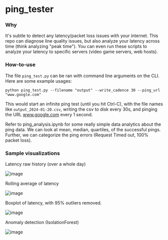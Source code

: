 # ping_tester

### Why

It's subtle to detect any latency/packet loss issues with your internet. This repo can diagnose line quality issues, but also analyze your latency across time (think analyzing "peak time"). You can even run these scripts to analyze your latency to specific servers (video game servers, web hosts).

### How-to-use

The file `ping_test.py` can be ran with command line arguments on the CLI. Here are some example usages:

	python ping_test.py --filename "output" --write_cadence 30 --ping_url "www.google.com"

This would start an infinite ping test (until you hit Ctrl-C), with the file names like `output_2024-01-20.csv`, writing the csv to disk every 30s, and pinging the URL www.google.com every 1 second.

Refer to ping\_analysis.ipynb for some really simple data analytics about the ping data. We can look at mean, median, quartiles, of the successful pings. Further, we can categorize the ping errors (Request Timed out, 100% packet loss).

### Sample visualizations

Latency raw history (over a whole day)

![image](https://github.com/Chudbrochil/ping_tester/assets/16054782/e8e7bfe6-ddbc-4c01-bea5-6335e6a4b4ea)

Rolling average of latency

![image](https://github.com/Chudbrochil/ping_tester/assets/16054782/8fb9a3ef-a006-41d1-a0a8-4354091d08f7)

Boxplot of latency, with 95% outliers removed.

![image](https://github.com/Chudbrochil/ping_tester/assets/16054782/0871f768-ab17-44c5-84db-543646ca1b80)

Anomaly detection (IsolationForest)

![image](https://github.com/Chudbrochil/ping_tester/assets/16054782/5edd3dc1-51ef-4716-9d61-a60cd8ff6eb0)
















